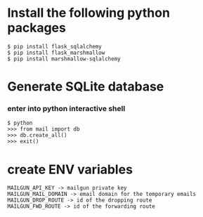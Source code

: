# Install the following python packages
    $ pip install flask_sqlalchemy
    $ pip install flask_marshmallow
    $ pip install marshmallow-sqlalchemy

# Generate SQLite database
### enter into python interactive shell
    $ python
    >>> from mail import db
    >>> db.create_all()
    >>> exit()

# create ENV variables
    MAILGUN_API_KEY -> mailgun private key
    MAILGUN_MAIL_DOMAIN -> email domain for the temporary emails
    MAILGUN_DROP_ROUTE -> id of the dropping route
    MAILGUN_FWD_ROUTE -> id of the forwarding route